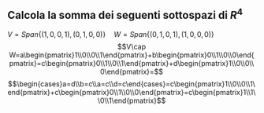 ## Calcola la somma dei seguenti sottospazi di $R^4$
$V=Span\{(1,0,0,1),(0,1,0,0)\} \quad W=Span\{(0,1,0,1),(1,0,0,0)\}$
$$V\cap W=a\begin{pmatrix}1\\0\\0\\1\end{pmatrix}+b\begin{pmatrix}0\\1\\0\\0\end{pmatrix}=c\begin{pmatrix}0\\1\\0\\1\end{pmatrix}+d\begin{pmatrix}1\\0\\0\\0\end{pmatrix}=$$
$$\begin{cases}a=d\\b=c\\a=c\\d=c\end{cases}=c\begin{pmatrix}1\\0\\0\\1\end{pmatrix}+c\begin{pmatrix}0\\1\\0\\0\end{pmatrix}=c\begin{pmatrix}1\\1\\0\\1\end{pmatrix}$$